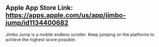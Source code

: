 ## Apple App Store Link: https://apps.apple.com/us/app/jimbo-jump/id1134400682

Jimbo Jump is a mobile endless scroller. Keep jumping on the platforms to achieve the highest score possible.
